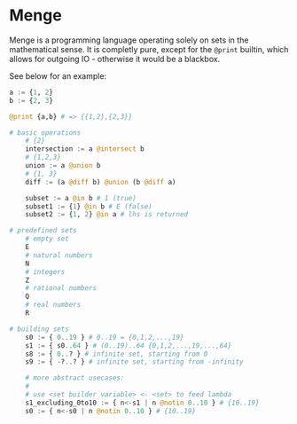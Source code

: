 # Menge

Menge is a programming language operating solely on sets in the mathematical
sense. It is completly pure, except for the `@print` builtin, which allows for
outgoing IO - otherwise it would be a blackbox. 

See below for an example:

```julia
a := {1, 2}
b := {2, 3}

@print {a,b} # => {{1,2},{2,3}}

# basic operations
    # {2}
    intersection := a @intersect b
    # {1,2,3}
    union := a @union b
    # {1, 3}
    diff := (a @diff b) @union (b @diff a)

    subset := a @in b # 1 (true)
    subset1 := {1} @in b # E (false)
    subset2 := {1, 2} @in a # lhs is returned

# predefined sets
    # empty set
    E 
    # natural numbers
    N 
    # integers
    Z
    # rational numbers
    Q
    # real numbers
    R

# building sets
    s0 := { 0..19 } # 0..19 = {0,1,2,...,19}
    s1 := { s0..64 } # (0..19)..64 {0,1,2,...,19,...,64}
    s8 := { 0..? } # infinite set, starting from 0
    s9 := { -?..? } # infinite set, starting from -infinity

    # more abstract usecases:
    #
    # use <set builder variable> <- <set> to feed lambda
    s1_excluding_0to10 := { n<-s1 | n @notin 0..10 } # {10..19}
    s0 := { n<-s0 | n @notin 0..10 } # {10..19}
```
